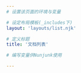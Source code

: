 ```yaml
---
# 设置该页面的环境与变量

# 设定布局模板(_includes下)
layout: 'layouts/list.njk'

# 定义标题
title: '文档列表'

# 编写变量供Nunjunk使用

---
```


